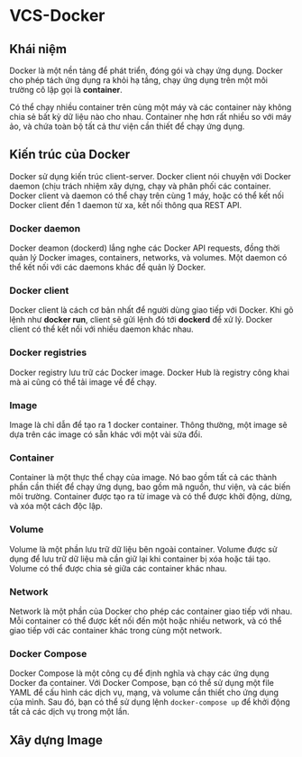 # VCS-Docker

## Khái niệm
Docker là một nền tảng để phát triển, đóng gói và chạy ứng dụng. Docker cho phép tách ứng dụng ra khỏi hạ tầng, chạy ứng dụng trên một môi trường cô lập gọi là **container**.

Có thể chạy nhiều container trên cùng một máy và các container này không chia sẻ bất kỳ dữ liệu nào cho nhau. Container nhẹ hơn rất nhiều so với máy ảo, và chứa toàn bộ tất cả thư viện cần thiết để chạy ứng dụng.

## Kiến trúc của Docker
Docker sử dụng kiến trúc client-server. Docker client nói chuyện với Docker daemon (chịu trách nhiệm xây dựng, chạy và phân phối các container. Docker client và daemon có thể chạy trên cùng 1 máy, hoặc có thể kết nối Docker client đến 1 daemon từ xa, kết nối thông qua REST API.

### Docker daemon
Docker deamon (dockerd) lắng nghe các Docker API requests, đồng thời quản lý Docker images, containers, networks, và volumes. Một daemon có thể kết nối với các daemons khác để quản lý Docker.

### Docker client
Docker client là cách cơ bản nhất để người dùng giao tiếp với Docker. Khi gõ lệnh như **docker run**, client sẽ gửi lệnh đó tới **dockerd** để xử lý. Docker client có thể kết nối với nhiều daemon khác nhau.

### Docker registries
Docker registry lưu trữ các Docker image. Docker Hub là registry công khai mà ai cũng có thể tải image về để chạy.

### Image
Image là chỉ dẫn để tạo ra 1 docker container. Thông thường, một image sẽ dựa trên các image có sẵn khác với một vài sửa đổi.

### Container
Container là một thực thể chạy của image. Nó bao gồm tất cả các thành phần cần thiết để chạy ứng dụng, bao gồm mã nguồn, thư viện, và các biến môi trường. Container được tạo ra từ image và có thể được khởi động, dừng, và xóa một cách độc lập.

### Volume
Volume là một phần lưu trữ dữ liệu bên ngoài container. Volume được sử dụng để lưu trữ dữ liệu mà cần giữ lại khi container bị xóa hoặc tái tạo. Volume có thể được chia sẻ giữa các container khác nhau.

### Network
Network là một phần của Docker cho phép các container giao tiếp với nhau. Mỗi container có thể được kết nối đến một hoặc nhiều network, và có thể giao tiếp với các container khác trong cùng một network.

### Docker Compose
Docker Compose là một công cụ để định nghĩa và chạy các ứng dụng Docker đa container. Với Docker Compose, bạn có thể sử dụng một file YAML để cấu hình các dịch vụ, mạng, và volume cần thiết cho ứng dụng của mình. Sau đó, bạn có thể sử dụng lệnh `docker-compose up` để khởi động tất cả các dịch vụ trong một lần.

## Xây dựng Image